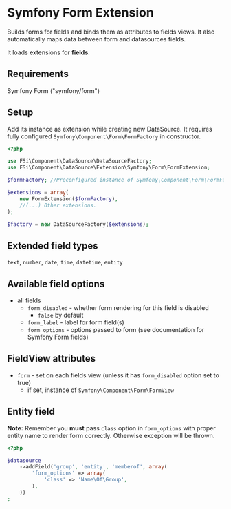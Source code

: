 # Symfony Form Extension #

Builds forms for fields and binds them as attributes to fields views.
It also automatically maps data between form and datasources fields.

It loads extensions for **fields**.

## Requirements ##

Symfony Form ("symfony/form")

## Setup ##

Add its instance as extension while creating new DataSource. It requires fully configured ``Symfony\Component\Form\FormFactory`` in constructor. 

``` php
<?php

use FSi\Component\DataSource\DataSourceFactory;
use FSi\Component\DataSource\Extension\Symfony\Form\FormExtension;

$formFactory; //Preconfigured instance of Symfony\Component\Form\FormFactory

$extensions = array(
    new FormExtension($formFactory),
    //(...) Other extensions.
);

$factory = new DataSourceFactory($extensions);

```

## Extended field types ##

``text``, ``number``, ``date``, ``time``, ``datetime``, ``entity``

## Available field options ##

* all fields
    * ``form_disabled`` - whether form rendering for this field is disabled
        * ``false`` by default
    * ``form_label`` - label for form field(s)
    * ``form_options`` - options passed to form (see documentation for Symfony Form fields)
 
## FieldView attributes ##

* ``form`` - set on each fields view (unless it has ``form_disabled`` option set to true)
    * if set, instance of ``Symfony\Component\Form\FormView``

## Entity field ##

**Note:** Remember you **must** pass ``class`` option in ``form_options`` with proper entity name to render form correctly.
Otherwise exception will be thrown.

``` php
<?php

$datasource
    ->addField('group', 'entity', 'memberof', array(
        'form_options' => array(
            'class' => 'Name\Of\Group',
        ),
    ))
;

```
